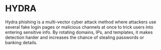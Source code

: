 # HYDRA
Hydra phishing is a multi-vector cyber attack method where attackers use several fake login pages or malicious channels at once to trick users into entering sensitive info. By rotating domains, IPs, and templates, it makes detection harder and increases the chance of stealing passwords or banking details.
